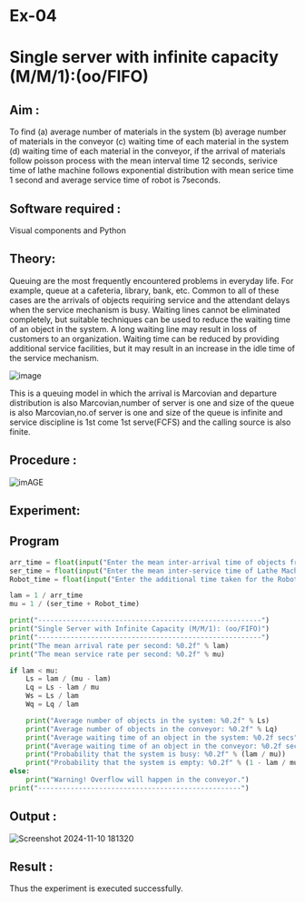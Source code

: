 # Ex-04
# Single server with infinite capacity (M/M/1):(oo/FIFO)
## Aim :
To find (a) average number of materials in the system (b) average number of materials in the conveyor (c) waiting time of each material in the system (d) waiting time of each material in the conveyor, if the arrival  of materials follow poisson process with the mean interval time 12 seconds, serivice time of lathe machine follows exponential distribution with mean serice time 1 second and average service time of robot is 7seconds.

## Software required :
Visual components and Python

## Theory:
Queuing are the most frequently encountered problems in everyday life. For example, queue at a cafeteria, library, bank, etc. Common to all of these cases are the arrivals of objects requiring service and the attendant delays when the service mechanism is busy. Waiting lines cannot be eliminated completely, but suitable techniques can be used to reduce the waiting time of an object in the system. A long waiting line may result in loss of customers to an organization. Waiting time can be reduced by providing additional service facilities, but it may result in an increase in the idle time of the service mechanism.

![image](1.png)

This is a queuing model in which the arrival is Marcovian and departure distribution is also Marcovian,number of server is one and size of the queue is also Marcovian,no.of server is one and size of the queue is infinite and service discipline is 1st come 1st serve(FCFS) and the calling source is also finite.

## Procedure :

![imAGE](2.png)



## Experiment:


 
## Program
```py
arr_time = float(input("Enter the mean inter-arrival time of objects from Feeder (in secs): "))
ser_time = float(input("Enter the mean inter-service time of Lathe Machine (in secs): "))
Robot_time = float(input("Enter the additional time taken for the Robot (in secs): "))

lam = 1 / arr_time
mu = 1 / (ser_time + Robot_time)

print("-------------------------------------------------------")
print("Single Server with Infinite Capacity (M/M/1): (oo/FIFO)")
print("-------------------------------------------------------")
print("The mean arrival rate per second: %0.2f" % lam)
print("The mean service rate per second: %0.2f" % mu)

if lam < mu:
    Ls = lam / (mu - lam)
    Lq = Ls - lam / mu
    Ws = Ls / lam
    Wq = Lq / lam

    print("Average number of objects in the system: %0.2f" % Ls)
    print("Average number of objects in the conveyor: %0.2f" % Lq)
    print("Average waiting time of an object in the system: %0.2f secs" % Ws)
    print("Average waiting time of an object in the conveyor: %0.2f secs" % Wq)
    print("Probability that the system is busy: %0.2f" % (lam / mu))
    print("Probability that the system is empty: %0.2f" % (1 - lam / mu))
else:
    print("Warning! Overflow will happen in the conveyor.")
print("--------------------------------------------------")

```

## Output :
![Screenshot 2024-11-10 181320](https://github.com/user-attachments/assets/50835bbc-7595-4a73-8e6d-c98ffdd6ccee)



## Result :
Thus the experiment is executed successfully.
